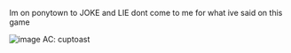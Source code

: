 
Im on ponytown to JOKE and LIE dont come to me for what ive said on this game


![image](https://github.com/user-attachments/assets/59dd05ab-eb5f-419f-834c-c63fcd6c4fbf)
AC: cuptoast




<!--
**shinobiyaoi/shinobiyaoi** is a ✨ _special_ ✨ repository because its `README.md` (this file) appears on your GitHub profile.

Here are some ideas to get you started:

- 🔭 I’m currently working on ...
- 🌱 I’m currently learning ...
- 👯 I’m looking to collaborate on ...
- 🤔 I’m looking for help with ...
- 💬 Ask me about ...
- 📫 How to reach me: ...
- 😄 Pronouns: ...
- ⚡ Fun fact: ...
-->
